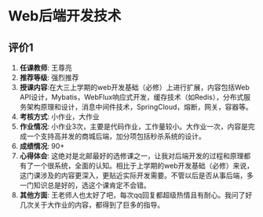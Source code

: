 # Web后端开发技术

## 评价1

1. **任课教师**: 王尊亮
2. **推荐等级**: 强烈推荐
3. **授课内容**:在大三上学期的web开发基础（必修）上进行扩展，内容包括Web API设计，Mybatis，WebFlux响应式开发，缓存技术（如Redis），分布式服务架构原理和设计，消息中间件技术，SpringCloud，熔断，网关，容器等。
4. **考核方式**: 小作业，大作业
5. **作业情况**: 小作业3次，主要是代码作业，工作量较小。大作业一次，内容是完成一个支持高并发的商城后端，加分项包括秒杀系统的设计。
6. **成绩情况**: 90+
7. **心得体会**: 这绝对是北邮最好的选修课之一，让我对后端开发的过程和原理都有了一个很系统，全面的认知。相比于上学期的web开发基础（必修）来说，这门课涉及的内容更深入，更贴近实际开发需要。不管以后是否从事后端，多一门知识总是好的，选这个课肯定不会错。
8. **其他方面**: 王老师人也太好了吧，每次qq回复都超级热情且有耐心。我问了好几次关于大作业的内容，都得到了巨多的指导。

